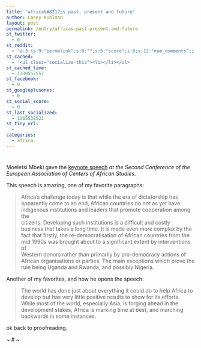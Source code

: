 ```yaml
---
title: 'africa&#8217;s past, present and future'
author: Casey Kuhlman
layout: post
permalink: /entry/africas-past-present-and-future
st_twitter:
  - 0
st_reddit:
  - 'a:3:{s:9:"permalink";s:0:"";s:5:"score";i:0;s:12:"num_comments";i:0;}'
st_cached:
  - '<ul class="socialize-this"><li></li></ul>'
st_cached_time:
  - 1330552557
st_facebook:
  - 0
st_googleplusones:
  - 0
st_social_score:
  - 0
st_last_socialized:
  - 1365538521
st_tiny_url:
  - 
categories:
  - africa
---
```

# 

Moeletsi Mbeki gave the [keynote speech][1] *at the Second Conference of the European Association of Centers of African Studies*.  

 [1]: http://allafrica.com/stories/200707250737.html?page=2

This speech is amazing, one of my favorite paragraphs:

> Africa’s challenge today is that while the era of dictatorship has  
> apparently come to an end, African countries do not as yet have  
> indigenous institutions and leaders that promote cooperation among the  
> citizens. Developing such institutions is a difficult and costly  
> business that takes a long time. It is made even more complex by the  
> fact that firstly, the re-democratisation of African countries from the  
> mid 1990s was brought about to a significant extent by interventions of  
> Western donors rather than primarily by pro-democracy actions of  
> African organisations or parties. The main exceptions which prove the  
> rule being Uganda and Rwanda, and possibly Nigeria.

Another of my favorites, and how he opens the speech:

> The world has done just about everything it could do to help Africa to  
> develop but has very little positive results to show for its efforts.  
> While most of the world, especially Asia, is forging ahead in the  
> development stakes, Africa is marking time at best, and marching  
> backwards in some instances.

ok back to proofreading.

~ # ~